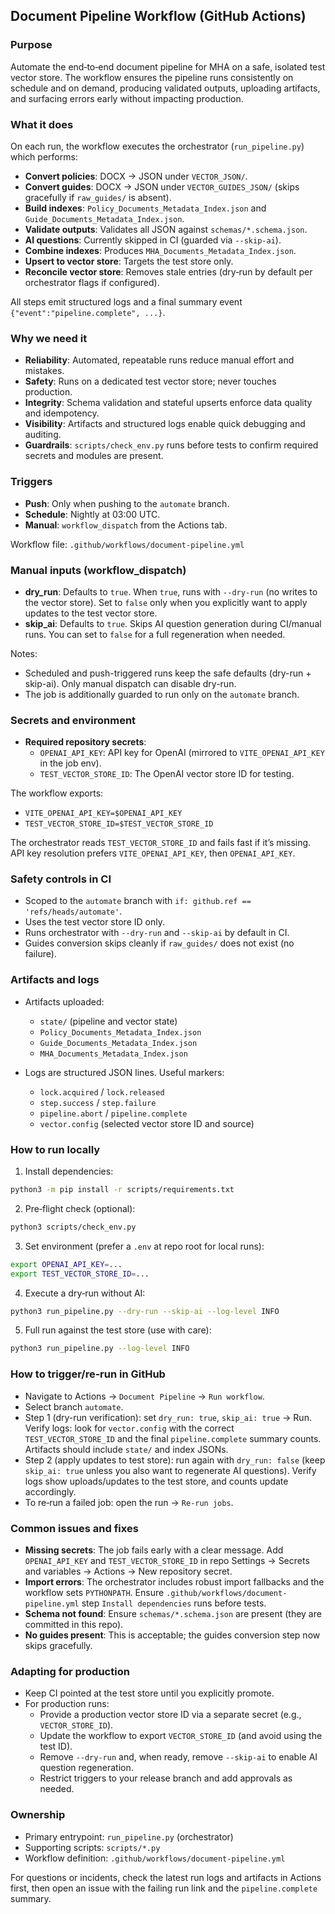 ## Document Pipeline Workflow (GitHub Actions)

### Purpose

Automate the end‑to‑end document pipeline for MHA on a safe, isolated test vector store. The workflow ensures the pipeline runs consistently on schedule and on demand, producing validated outputs, uploading artifacts, and surfacing errors early without impacting production.

### What it does

On each run, the workflow executes the orchestrator (`run_pipeline.py`) which performs:

- **Convert policies**: DOCX → JSON under `VECTOR_JSON/`.
- **Convert guides**: DOCX → JSON under `VECTOR_GUIDES_JSON/` (skips gracefully if `raw_guides/` is absent).
- **Build indexes**: `Policy_Documents_Metadata_Index.json` and `Guide_Documents_Metadata_Index.json`.
- **Validate outputs**: Validates all JSON against `schemas/*.schema.json`.
- **AI questions**: Currently skipped in CI (guarded via `--skip-ai`).
- **Combine indexes**: Produces `MHA_Documents_Metadata_Index.json`.
- **Upsert to vector store**: Targets the test store only.
- **Reconcile vector store**: Removes stale entries (dry‑run by default per orchestrator flags if configured).

All steps emit structured logs and a final summary event `{"event":"pipeline.complete", ...}`.

### Why we need it

- **Reliability**: Automated, repeatable runs reduce manual effort and mistakes.
- **Safety**: Runs on a dedicated test vector store; never touches production.
- **Integrity**: Schema validation and stateful upserts enforce data quality and idempotency.
- **Visibility**: Artifacts and structured logs enable quick debugging and auditing.
- **Guardrails**: `scripts/check_env.py` runs before tests to confirm required secrets and modules are present.

### Triggers

- **Push**: Only when pushing to the `automate` branch.
- **Schedule**: Nightly at 03:00 UTC.
- **Manual**: `workflow_dispatch` from the Actions tab.

Workflow file: `.github/workflows/document-pipeline.yml`

### Manual inputs (workflow_dispatch)

- **dry_run**: Defaults to `true`. When `true`, runs with `--dry-run` (no writes to the vector store). Set to `false` only when you explicitly want to apply updates to the test vector store.
- **skip_ai**: Defaults to `true`. Skips AI question generation during CI/manual runs. You can set to `false` for a full regeneration when needed.

Notes:
- Scheduled and push-triggered runs keep the safe defaults (dry-run + skip-ai). Only manual dispatch can disable dry-run.
- The job is additionally guarded to run only on the `automate` branch.

### Secrets and environment

- **Required repository secrets**:
  - `OPENAI_API_KEY`: API key for OpenAI (mirrored to `VITE_OPENAI_API_KEY` in the job env).
  - `TEST_VECTOR_STORE_ID`: The OpenAI vector store ID for testing.

The workflow exports:

- `VITE_OPENAI_API_KEY=$OPENAI_API_KEY`
- `TEST_VECTOR_STORE_ID=$TEST_VECTOR_STORE_ID`

The orchestrator reads `TEST_VECTOR_STORE_ID` and fails fast if it’s missing. API key resolution prefers `VITE_OPENAI_API_KEY`, then `OPENAI_API_KEY`.

### Safety controls in CI

- Scoped to the `automate` branch with `if: github.ref == 'refs/heads/automate'`.
- Uses the test vector store ID only.
- Runs orchestrator with `--dry-run` and `--skip-ai` by default in CI.
- Guides conversion skips cleanly if `raw_guides/` does not exist (no failure).

### Artifacts and logs

- Artifacts uploaded:
  - `state/` (pipeline and vector state)
  - `Policy_Documents_Metadata_Index.json`
  - `Guide_Documents_Metadata_Index.json`
  - `MHA_Documents_Metadata_Index.json`

- Logs are structured JSON lines. Useful markers:
  - `lock.acquired` / `lock.released`
  - `step.success` / `step.failure`
  - `pipeline.abort` / `pipeline.complete`
  - `vector.config` (selected vector store ID and source)

### How to run locally

1. Install dependencies:
```bash
python3 -m pip install -r scripts/requirements.txt
```
2. Pre‑flight check (optional):
```bash
python3 scripts/check_env.py
```
3. Set environment (prefer a `.env` at repo root for local runs):
```bash
export OPENAI_API_KEY=... 
export TEST_VECTOR_STORE_ID=...
```
4. Execute a dry‑run without AI:
```bash
python3 run_pipeline.py --dry-run --skip-ai --log-level INFO
```
5. Full run against the test store (use with care):
```bash
python3 run_pipeline.py --log-level INFO
```

### How to trigger/re‑run in GitHub

- Navigate to Actions → `Document Pipeline` → `Run workflow`.
- Select branch `automate`.
- Step 1 (dry-run verification): set `dry_run: true`, `skip_ai: true` → Run. Verify logs: look for `vector.config` with the correct `TEST_VECTOR_STORE_ID` and the final `pipeline.complete` summary counts. Artifacts should include `state/` and index JSONs.
- Step 2 (apply updates to test store): run again with `dry_run: false` (keep `skip_ai: true` unless you also want to regenerate AI questions). Verify logs show uploads/updates to the test store, and counts update accordingly.
- To re‑run a failed job: open the run → `Re-run jobs`.

### Common issues and fixes

- **Missing secrets**: The job fails early with a clear message. Add `OPENAI_API_KEY` and `TEST_VECTOR_STORE_ID` in repo Settings → Secrets and variables → Actions → New repository secret.
- **Import errors**: The orchestrator includes robust import fallbacks and the workflow sets `PYTHONPATH`. Ensure `.github/workflows/document-pipeline.yml` step `Install dependencies` runs before tests.
- **Schema not found**: Ensure `schemas/*.schema.json` are present (they are committed in this repo).
- **No guides present**: This is acceptable; the guides conversion step now skips gracefully.

### Adapting for production

- Keep CI pointed at the test store until you explicitly promote.
- For production runs:
  - Provide a production vector store ID via a separate secret (e.g., `VECTOR_STORE_ID`).
  - Update the workflow to export `VECTOR_STORE_ID` (and avoid using the test ID).
  - Remove `--dry-run` and, when ready, remove `--skip-ai` to enable AI question regeneration.
  - Restrict triggers to your release branch and add approvals as needed.

### Ownership

- Primary entrypoint: `run_pipeline.py` (orchestrator)
- Supporting scripts: `scripts/*.py`
- Workflow definition: `.github/workflows/document-pipeline.yml`

For questions or incidents, check the latest run logs and artifacts in Actions first, then open an issue with the failing run link and the `pipeline.complete` summary.

